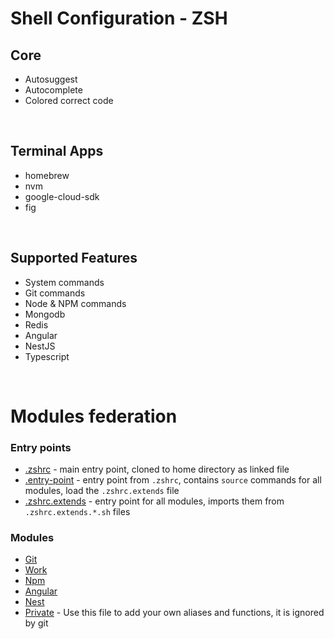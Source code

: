 # Shell Configuration - ZSH

## Core
* Autosuggest
* Autocomplete
* Colored correct code


<br>

## Terminal Apps
* homebrew
* nvm
* google-cloud-sdk
* fig


<br>

## Supported Features
* System commands
* Git commands
* Node & NPM commands
* Mongodb
* Redis
* Angular
* NestJS
* Typescript


<br>

# Modules federation

### Entry points
* [.zshrc](.zshrc) - main entry point, cloned to home directory as linked file
* [.entry-point](.entry-point.sh) - entry point from `.zshrc`, contains `source` commands for all modules, load the `.zshrc.extends` file
* [.zshrc.extends](.zshrc.extends.sh) - entry point for all modules, imports them from `.zshrc.extends.*.sh` files



### Modules
* [Git](zsh/extends/.zshrc.extends.git.sh)
* [Work](zsh/extends/.zshrc.extends.work.sh)
* [Npm](zsh/extends/.zshrc.extends.npm.sh)
* [Angular](zsh/extends/.zshrc.extends.angular.sh)
* [Nest](zsh/extends/.zshrc.extends.nest.sh)
* [Private](zsh/extends/.zshrc.extends.private.sh) - Use this file to add your own aliases and functions, it is ignored by git
